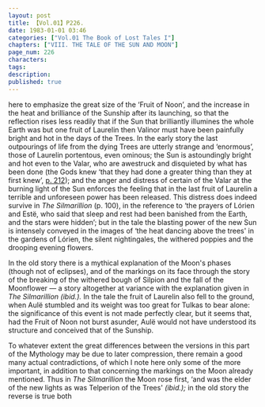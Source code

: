 ```yaml
---
layout: post
title: 【Vol.01】P226.
date: 1983-01-01 03:46
categories: ["Vol.01 The Book of Lost Tales I"]
chapters: ["VIII. THE TALE OF THE SUN AND MOON"]
page_num: 226
characters: 
tags: 
description: 
published: true
---
```


<p style="text-indent: 0;">
here to emphasize the great size of the ‘Fruit of Noon’, and the increase in the heat and brilliance of the Sunship after its launching, so that the reflection rises less readily that if the Sun that brilliantly illumines the whole Earth was but one fruit of Laurelin then Valinor must have been painfully bright and hot in the days of the Trees. In the early story the last outpourings of life from the dying Trees are utterly strange and ‘enormous’, those of Laurelin portentous, even ominous; the Sun is astoundingly bright and hot even to the Valar, who are awestruck and disquieted by what has been done (the Gods knew ‘that they had done a greater thing than they at first knew’, <a href="{{site.baseurl}}/vol01-p212">p. 212</a>); and the anger and distress of certain of the Valar at the burning light of the Sun enforces the feeling that in the last fruit of Laurelin a terrible and unforeseen power has been released. This distress does indeed survive in <I>The Silmarillion </I>(p. 100), in the reference to ‘the prayers of Lórien and Estë, who said that sleep and rest had been banished from the Earth, and the stars were hidden’; but in the tale the blasting power of the new Sun is intensely conveyed in the images of ‘the heat dancing above the trees' in the gardens of Lórien, the silent nightingales, the withered poppies and the drooping evening flowers.
</p>

In the old story there is a mythical explanation of the Moon's phases (though not of eclipses), and of the markings on its face through the story of the breaking of the withered bough of Silpion and the fall of the Moonflower — a story altogether at variance with the explanation given in <I>The Silmarillion (ibid.). </I>In the tale the fruit of Laurelin also fell to the ground, when Aulë stumbled and its weight was too great for Tulkas to bear alone: the significance of this event is not made perfectly clear, but it seems that, had the Fruit of Noon not burst asunder, Aulë would not have understood its structure and conceived that of the Sunship.

To whatever extent the great differences between the versions in this part of the Mythology may be due to later compression, there remain a good many actual contradictions, of which I note here only some of the more important, in addition to that concerning the markings on the Moon already mentioned. Thus in <I>The Silmarillion </I>the Moon rose first, ‘and was the elder of the new lights as was Telperion of the Trees' <I>(ibid.); </I>in the old story the reverse is true both

